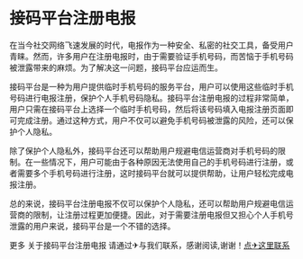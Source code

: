 # 接码平台注册电报

在当今社交网络飞速发展的时代，电报作为一种安全、私密的社交工具，备受用户青睐。然而，许多用户在注册电报时，由于需要验证手机号码，而苦恼于手机号码被泄露带来的麻烦。为了解决这一问题，接码平台应运而生。

接码平台是一种为用户提供临时手机号码的服务平台，用户可以使用这些临时手机号码进行电报注册，保护个人手机号码隐私。接码平台注册电报的过程非常简单，用户只需在接码平台上选择一个临时手机号码，然后将该号码填入电报注册页面即可完成注册。通过这种方式，用户不仅可以避免手机号码被泄露的风险，还可以保护个人隐私。

除了保护个人隐私外，接码平台还可以帮助用户规避电信运营商对手机号码的限制。在一些情况下，用户可能由于各种原因无法使用自己的手机号码进行注册，或者需要多个手机号码进行注册，这时接码平台就可以提供帮助，让用户轻松完成电报注册。

总的来说，接码平台注册电报不仅可以保护个人隐私，还可以帮助用户规避电信运营商的限制，让注册过程更加便捷。因此，对于需要注册电报但又担心个人手机号泄露的用户来说，接码平台是一个不错的选择。

更多 关于接码平台注册电报 请通过✈与我们联系，感谢阅读,谢谢！[点✈这里联系](https://c.k02.cc)